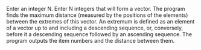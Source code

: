 Enter an integer N. Enter N integers that will form a vector.
The program finds the maximum distance (measured by the positions of the elements) between the extremes of this vector.
An extremum is defined as an element of a vector up to and including a descending sequence, or, conversely, 
before it a descending sequence followed by an ascending sequence. 
The program outputs the item numbers and the distance between them.
